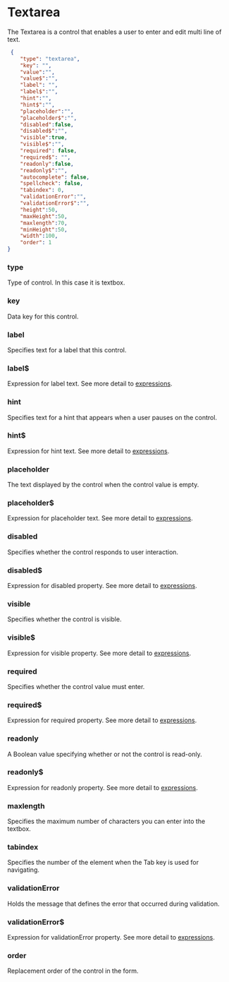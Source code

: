 # Textarea
The Textarea is a control that enables a user to enter and edit multi line of text.

```json
 {
    "type": "textarea",
    "key": "",
    "value":"",
    "value$":"",
    "label": "",
    "label$":"",
    "hint":"",
    "hint$":"",
    "placeholder":"",
    "placeholder$":"",
    "disabled":false,
    "disabled$":"",
    "visible":true,
    "visible$":"",
    "required": false,
    "required$": "",
    "readonly":false,
    "readonly$":"",
    "autocomplete": false,
    "spellcheck": false,
    "tabindex": 0,
    "validationError":"",
    "validationError$":"",
    "height":50,
    "maxHeight":50,
    "maxlength":70,
    "minHeight":50,
    "width":100,
    "order": 1
}
```

### type
Type of control. In this case it is textbox.

### key
Data key for this control.

### label
Specifies text for a label that this control.

### label$
Expression for label text. See more detail to [expressions](https://github.com/selimtan/gianaForms/tree/master/expressions.md).   

### hint
Specifies text for a hint that appears when a user pauses on the control.

### hint$
Expression for hint text. See more detail to [expressions](https://github.com/selimtan/gianaForms/tree/master/expressions.md).

### placeholder
The text displayed by the control when the control value is empty.

### placeholder$
Expression for placeholder text. See more detail to [expressions](https://github.com/selimtan/gianaForms/tree/master/expressions.md).

### disabled
Specifies whether the control responds to user interaction.

### disabled$
Expression for disabled property. See more detail to [expressions](https://github.com/selimtan/gianaForms/tree/master/expressions.md).

### visible
Specifies whether the control is visible.

### visible$
Expression for visible property. See more detail to [expressions](https://github.com/selimtan/gianaForms/tree/master/expressions.md).

### required
Specifies whether the control value must enter.

### required$
Expression for required property. See more detail to [expressions](https://github.com/selimtan/gianaForms/tree/master/expressions.md).

### readonly
A Boolean value specifying whether or not the control is read-only.

### readonly$
Expression for readonly property. See more detail to [expressions](https://github.com/selimtan/gianaForms/tree/master/expressions.md).

### maxlength
Specifies the maximum number of characters you can enter into the textbox.

### tabindex
Specifies the number of the element when the Tab key is used for navigating.

### validationError
Holds the message that defines the error that occurred during validation.

### validationError$
Expression for validationError property. See more detail to [expressions](https://github.com/selimtan/gianaForms/tree/master/expressions.md).

### order
Replacement order of the control in the form.